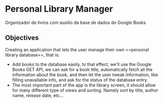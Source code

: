 # Personal Library Manager
Organizador de livros com auxilio da base de dados do Google Books

## Objectives
Creating an application that lets the user manage their own ==personal library database==, that is:
* Add books to the database easily, to that effect, we'll use the Google Books GET API, we can ask for a book title, automatically fetch all the information about the book, and then let the user tweak information, like filling unavailable info, and ask for the status of the database entry.
* The most important part of the app is the library screen, it should allow for many different type of views and sorting. Namely sort by title, author name, release date, etc...